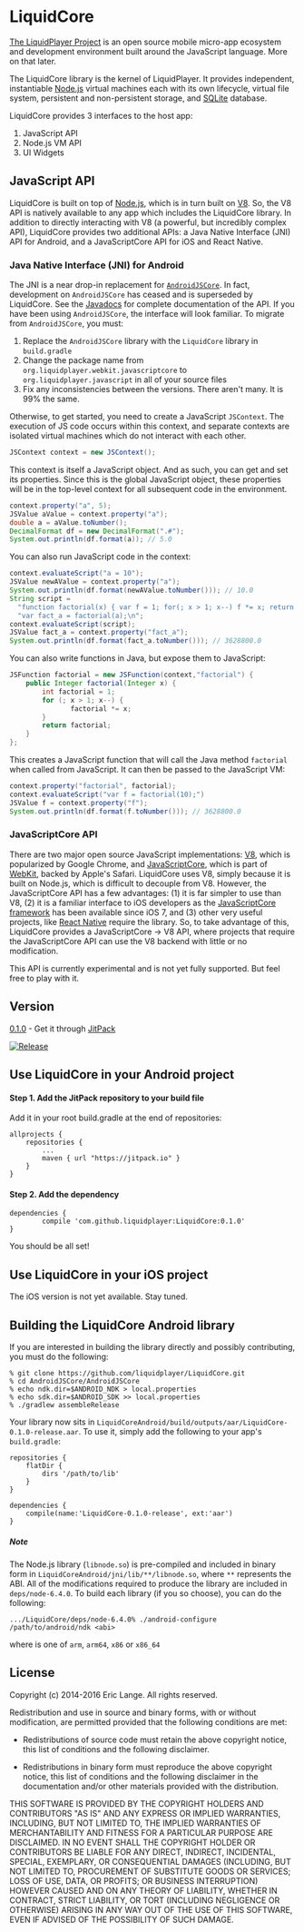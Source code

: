 LiquidCore
==========

[The LiquidPlayer Project] is an open source mobile micro-app ecosystem and development
environment built around the JavaScript language.  More on that later.

The LiquidCore library is the kernel of LiquidPlayer.  It provides independent,
instantiable [Node.js] virtual machines each with its own lifecycle, virtual file system,
persistent and non-persistent storage, and [SQLite] database.

LiquidCore provides 3 interfaces to the host app:

1. JavaScript API
2. Node.js VM API
3. UI Widgets

JavaScript API
--------------
LiquidCore is built on top of [Node.js], which is in turn built on [V8].  So, the V8 API
is natively available to any app which includes the LiquidCore library.  In addition to
directly interacting with V8 (a powerful, but incredibly complex API), LiquidCore provides
two additional APIs: a Java Native Interface (JNI) API for Android, and a JavaScriptCore
API for iOS and React Native.

### Java Native Interface (JNI) for Android

The JNI is a near drop-in replacement for [`AndroidJSCore`](https://github.com/ericwlange/AndroidJSCore).
In fact, development on `AndroidJSCore` has ceased and is superseded by LiquidCore.  See
the [Javadocs] for complete documentation of the API.  If you have been using `AndroidJSCore`,
the interface will look familiar.  To migrate from `AndroidJSCore`, you must:

1. Replace the `AndroidJSCore` library with the `LiquidCore` library in `build.gradle`
2. Change the package name from `org.liquidplayer.webkit.javascriptcore` to `org.liquidplayer.javascript` in all of your source files
3. Fix any inconsistencies between the versions.  There aren't many.  It is 99% the same.

Otherwise, to get started, you need to create a JavaScript `JSContext`.  The execution of JS code
occurs within this context, and separate contexts are isolated virtual machines which
do not interact with each other.

```java
JSContext context = new JSContext();
```

This context is itself a JavaScript object.  And as such, you can get and set its properties.
Since this is the global JavaScript object, these properties will be in the top-level
context for all subsequent code in the environment.

```java
context.property("a", 5);
JSValue aValue = context.property("a");
double a = aValue.toNumber();
DecimalFormat df = new DecimalFormat(".#");
System.out.println(df.format(a)); // 5.0
```

You can also run JavaScript code in the context:

```java
context.evaluateScript("a = 10");
JSValue newAValue = context.property("a");
System.out.println(df.format(newAValue.toNumber())); // 10.0
String script =
  "function factorial(x) { var f = 1; for(; x > 1; x--) f *= x; return f; }\n" +
  "var fact_a = factorial(a);\n";
context.evaluateScript(script);
JSValue fact_a = context.property("fact_a");
System.out.println(df.format(fact_a.toNumber())); // 3628800.0
```

You can also write functions in Java, but expose them to JavaScript:

```java
JSFunction factorial = new JSFunction(context,"factorial") {
    public Integer factorial(Integer x) {
        int factorial = 1;
        for (; x > 1; x--) {
        	   factorial *= x;
        }
        return factorial;
    }
};
```

This creates a JavaScript function that will call the Java method `factorial` when
called from JavaScript.  It can then be passed to the JavaScript VM:

```java
context.property("factorial", factorial);
context.evaluateScript("var f = factorial(10);")
JSValue f = context.property("f");
System.out.println(df.format(f.toNumber())); // 3628800.0
```
 
### JavaScriptCore API

There are two major open source JavaScript implementations: [V8], which is popularized by
Google Chrome, and [JavaScriptCore], which is part of [WebKit], backed by Apple's Safari.
LiquidCore uses V8, simply because it is built on Node.js, which is difficult to decouple
from V8.  However, the JavaScriptCore API has a few advantages: (1) it is far simpler to
use than V8, (2) it is a familiar interface to iOS developers as the
[JavaScriptCore framework] has been available since iOS 7, and (3) other very useful
projects, like [React Native] require the library.  So, to take advantage of this,
LiquidCore provides a JavaScriptCore -> V8 API, where projects that require the
JavaScriptCore API can use the V8 backend with little or no modification.

This API is currently experimental and is not yet fully supported.  But feel free to
play with it.

Version
-------
[0.1.0]() - Get it through [JitPack]()

[![Release](https://jitpack.io/v/ericwlange/AndroidJSCore.svg)](https://jitpack.io/#ericwlange/AndroidJSCore)


Use LiquidCore in your Android project
--------------------------------------

#### Step 1. Add the JitPack repository to your build file

Add it in your root build.gradle at the end of repositories:

	allprojects {
		repositories {
			...
			maven { url "https://jitpack.io" }
		}
	}
	
#### Step 2. Add the dependency

	dependencies {
	        compile 'com.github.liquidplayer:LiquidCore:0.1.0'
	}

You should be all set!

Use LiquidCore in your iOS project
----------------------------------

The iOS version is not yet available.  Stay tuned.


Building the LiquidCore Android library
---------------------------------------

If you are interested in building the library directly and possibly contributing, you must
do the following:

    % git clone https://github.com/liquidplayer/LiquidCore.git
    % cd AndroidJSCore/AndroidJSCore
    % echo ndk.dir=$ANDROID_NDK > local.properties
    % echo sdk.dir=$ANDROID_SDK >> local.properties
    % ./gradlew assembleRelease

Your library now sits in `LiquidCoreAndroid/build/outputs/aar/LiquidCore-0.1.0-release.aar`.  To use it, simply
add the following to your app's `build.gradle`:

    repositories {
        flatDir {
            dirs '/path/to/lib'
        }
    }

    dependencies {
        compile(name:'LiquidCore-0.1.0-release', ext:'aar')
    }
    
##### Note

The Node.js library (`libnode.so`) is pre-compiled and included in binary form in
`LiquidCoreAndroid/jni/lib/**/libnode.so`, where `**` represents the ABI.  All of the
modifications required to produce the library are included in `deps/node-6.4.0`.  To
build each library (if you so choose), you can do the following:

```
.../LiquidCore/deps/node-6.4.0% ./android-configure /path/to/android/ndk <abi>
```
where <abi> is one of `arm`, `arm64`, `x86` or `x86_64`


License
-------

 Copyright (c) 2014-2016 Eric Lange. All rights reserved.

 Redistribution and use in source and binary forms, with or without
 modification, are permitted provided that the following conditions are met:

 - Redistributions of source code must retain the above copyright notice, this
 list of conditions and the following disclaimer.

 - Redistributions in binary form must reproduce the above copyright notice,
 this list of conditions and the following disclaimer in the documentation
 and/or other materials provided with the distribution.

 THIS SOFTWARE IS PROVIDED BY THE COPYRIGHT HOLDERS AND CONTRIBUTORS "AS IS"
 AND ANY EXPRESS OR IMPLIED WARRANTIES, INCLUDING, BUT NOT LIMITED TO, THE
 IMPLIED WARRANTIES OF MERCHANTABILITY AND FITNESS FOR A PARTICULAR PURPOSE ARE
 DISCLAIMED. IN NO EVENT SHALL THE COPYRIGHT HOLDER OR CONTRIBUTORS BE LIABLE
 FOR ANY DIRECT, INDIRECT, INCIDENTAL, SPECIAL, EXEMPLARY, OR CONSEQUENTIAL
 DAMAGES (INCLUDING, BUT NOT LIMITED TO, PROCUREMENT OF SUBSTITUTE GOODS OR
 SERVICES; LOSS OF USE, DATA, OR PROFITS; OR BUSINESS INTERRUPTION) HOWEVER
 CAUSED AND ON ANY THEORY OF LIABILITY, WHETHER IN CONTRACT, STRICT LIABILITY,
 OR TORT (INCLUDING NEGLIGENCE OR OTHERWISE) ARISING IN ANY WAY OUT OF THE USE
 OF THIS SOFTWARE, EVEN IF ADVISED OF THE POSSIBILITY OF SUCH DAMAGE.

[NDK]:http://developer.android.com/ndk/index.html
[latest release]:https://github.com/ericwlange/AndroidJSCore/releases
[webkit]:https://webkit.org/
[Javadocs]:http://ericwlange.github.io/
[JavaScriptCore]:https://developer.apple.com/reference/javascriptcore
[JavaScriptCore framework]:https://www.bignerdranch.com/blog/javascriptcore-example/
[V8]:https://developers.google.com/v8/
[Node.js]:https://nodejs.org/
[SQLite]:https://sqlite.org/
[The LiquidPlayer Project]:https://github.com/LiquidPlayer/
[React Native]:https://facebook.github.io/react-native/
